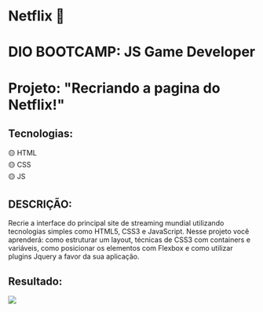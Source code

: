 # **Netflix** 🎥

# **DIO BOOTCAMP: JS Game Developer**

# Projeto: "Recriando a pagina do Netflix!"

## Tecnologias:
🟡 HTML <br> 
🟡 CSS <br>
🟡 JS <p>
  
## DESCRIÇÃO:
  
Recrie a interface do principal site de streaming mundial utilizando tecnologias simples como HTML5, CSS3 e JavaScript. Nesse projeto você aprenderá: como estruturar um layout, técnicas de CSS3 com containers e variáveis, como posicionar os elementos com Flexbox e como utilizar plugins Jquery a favor da sua aplicação.

## Resultado:
  
![](https://github.com/bert1307/Netflix/blob/main/img/netflixGif.gif)
